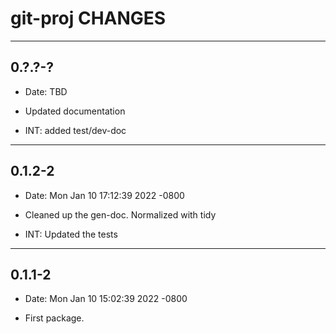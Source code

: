 # git-proj CHANGES

----
## 0.?.?-?

* Date:   TBD

* Updated documentation

* INT: added test/dev-doc

----
## 0.1.2-2

* Date:   Mon Jan 10 17:12:39 2022 -0800

* Cleaned up the gen-doc. Normalized with tidy

* INT: Updated the tests

----
## 0.1.1-2

* Date:   Mon Jan 10 15:02:39 2022 -0800

* First package.
